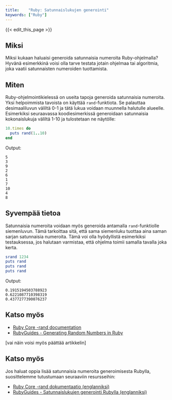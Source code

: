 ```yaml
---
title:    "Ruby: Satunnaislukujen generointi"
keywords: ["Ruby"]
---
```


{{< edit_this_page >}}

## Miksi

Miksi kukaan haluaisi generoida satunnaisia numeroita Ruby-ohjelmalla? Hyvänä esimerkkinä voisi olla tarve testata jotain ohjelmaa tai algoritmia, joka vaatii satunnaisten numeroiden tuottamista.

## Miten

Ruby-ohjelmointikielessä on useita tapoja generoida satunnaisia numeroita. Yksi helpoimmista tavoista on käyttää `rand`-funktiota. Se palauttaa desimaaliluvun väliltä 0-1 ja tätä lukua voidaan muunnella halutulle alueelle. Esimerkiksi seuraavassa koodiesimerkissä generoidaan satunnaisia kokonaislukuja väliltä 1-10 ja tulostetaan ne näytölle:

```Ruby
10.times do
  puts rand(1..10)
end
```
Output:
```
5
3
9
2
6
1
7
10
4
8
```

## Syvempää tietoa

Satunnaisia numeroita voidaan myös generoida antamalla `rand`-funktiolle siemenluvun. Tämä tarkoittaa sitä, että sama siemenluku tuottaa aina saman sarjan satunnaisia numeroita. Tämä voi olla hyödyllistä esimerkiksi testauksessa, jos halutaan varmistaa, että ohjelma toimii samalla tavalla joka kerta.

```Ruby
srand 1234
puts rand
puts rand
puts rand
```
Output:
```
0.1915194503788923
0.6221087710398319
0.4377277390076237
```

## Katso myös

- [Ruby Core -rand documentation](https://ruby-doc.org/core/File.html#method-i-rand)
- [RubyGuides - Generating Random Numbers in Ruby](https://www.rubyguides.com/2019/07/generating-random-numbers/)

[vai näin voisi myös päättää artikkelin]


## Katso myös

Jos haluat oppia lisää satunnaisia numeroita generoimisesta Rubylla, suosittelemme tutustumaan seuraaviin resursseihin:

- [Ruby Core -rand dokumentaatio (englanniksi)](https://ruby-doc.org/core/File.html#method-i-rand)
- [RubyGuides - Satunnaislukujen generointi Rubylla (englanniksi)](https://www.rubyguides.com/2019/07/generating-random-numbers/)